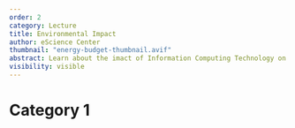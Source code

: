```yaml
---
order: 2
category: Lecture
title: Environmental Impact
author: eScience Center
thumbnail: "energy-budget-thumbnail.avif"
abstract: Learn about the imact of Information Computing Technology on carbon output and initiatives to measure and reduce this. 
visibility: visible
---
```


# Category 1
